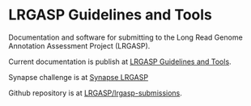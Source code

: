 # LRGASP Guidelines and Tools

Documentation and software for submitting to the
Long Read Genome Annotation Assessment Project (LRGASP).

Current documentation is publish at [LRGASP Guidelines and Tools](https://lrgasp.github.io/lrgasp-submissions/docs).

Synapse challenge is at [Synapse LRGASP](https://www.synapse.org/#!Synapse:syn25007472/wiki/608702)

Github repository is at [LRGASP/lrgasp-submissions](https://github.com/LRGASP/lrgasp-submissions).


